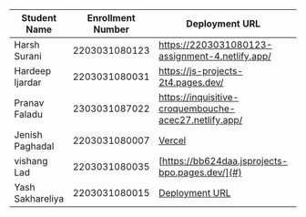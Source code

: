 | Student Name | Enrollment Number | Deployment URL | GitHub Repository URL |
|--------------|------------------|-----------|----------------------|
| Harsh Surani | 2203031080123 | https://2203031080123-assignment-4.netlify.app/ | https://github.com/suraniharsh/Assignments/tree/Assignment-4 |
| Hardeep Ijardar | 2203031080031 | https://js-projects-2t4.pages.dev/ | https://github.com/HardeepIjardar/JS-Projects |
| Pranav Faladu | 2303031087022 | https://inquisitive-croquembouche-acec27.netlify.app/ | https://github.com/PranavFaladu/JSprojects |
| Jenish Paghadal | 2203031080007 | [Vercel](https://jsassignment-omega.vercel.app/) | [ItsJESH](https://github.com/ItsJESH/JSAssignment) |
| vishang Lad | 2203031080035   | [https://bb624daa.jsprojects-bpo.pages.dev/](#) | [https://github.com/vishangl/JSprojects](#)|
|Yash Sakhareliya |2203031080015 |[Deployment URL](https://js-tasks-nine.vercel.app/)| [Repository URL](https://github.com/YashSakhareliya/JS_Task)|

